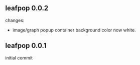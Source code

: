 ## leafpop 0.0.2

changes:

  * image/graph popup container background color now white.

## leafpop 0.0.1

initial commit
